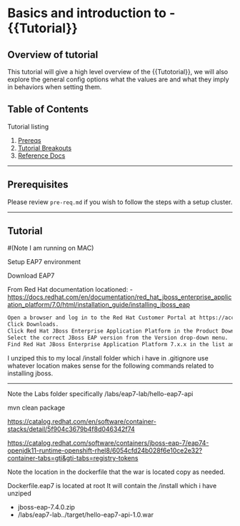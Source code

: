 # Basics and introduction to - {{Tutorial}}

## Overview of tutorial

This tutorial will give a high level overview of the {{Tutotorial}}, we will also explore the general config options what the values are and what they imply in behaviors when setting them.

## Table of Contents

Tutorial listing

1. [Prereqs](#prerequisites)
2. [Tutorial Breakouts](#tutorials)
3. [Reference Docs](#reference-docs)

---

## Prerequisites

Please review `pre-req.md` if you wish to follow the steps with a setup cluster.

---

## Tutorial

#(Note I am running on MAC)

Setup EAP7 environment

Download EAP7

From Red Hat documentation locationed: - https://docs.redhat.com/en/documentation/red_hat_jboss_enterprise_application_platform/7.0/html/installation_guide/installing_jboss_eap

```bash
Open a browser and log in to the Red Hat Customer Portal at https://access.redhat.com.
Click Downloads.
Click Red Hat JBoss Enterprise Application Platform in the Product Downloads list.
Select the correct JBoss EAP version from the Version drop-down menu.
Find Red Hat JBoss Enterprise Application Platform 7.x.x in the list and click the Download link.
```

I unziped this to my local /install folder which i have in .gitignore use whatever location makes sense for the following commands related to installing jboss.


---

Note the Labs folder specifically /labs/eap7-lab/hello-eap7-api

mvn clean package

https://catalog.redhat.com/en/software/container-stacks/detail/5f904c3679b4f8d046342f74

https://catalog.redhat.com/software/containers/jboss-eap-7/eap74-openjdk11-runtime-openshift-rhel8/6054cfd24b028f6e10ce2e32?container-tabs=gti&gti-tabs=registry-tokens

Note the location in the dockerfile that the war is located copy as needed.

Dockerfile.eap7 is located at root
It will contain the /install which i have unziped 
- jboss-eap-7.4.0.zip
- /labs/eap7-lab../target/hello-eap7-api-1.0.war

